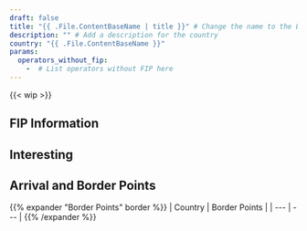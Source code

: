 ```yaml
---
draft: false
title: "{{ .File.ContentBaseName | title }}" # Change the name to the English country name
description: "" # Add a description for the country
country: "{{ .File.ContentBaseName }}"
params:
  operators_without_fip:
    -  # List operators without FIP here
---
```


<!-- Remove the WIP snippet if the page is complete -->

{{< wip >}}

## FIP Information

<!--
    A short summary text that should answer the following questions in this order:
    - Which FIP tickets (FIP 50/FIP Coupon tickets) are recognized in the country and by which railway operator?
    - What are the special features of using FIP with the respective railway operator? (Add link to the railway operator)
    - Which railway operators do not recognize FIP tickets and how can you identify these operators in the connection information?
-->

## Interesting

<!--
    A short section about the general train situation in the country. The following topics can be covered, for example:
    - State of the railway network
    - Important connections
    - Quality and condition of the trains
    - Punctuality
    - Frequency
    - Special trains/routes/lines
    - Beautiful train stations
-->

## Arrival and Border Points

<!--
Only border points at the national border with other countries. These should be listed as country (railway operator) and their border points.
-->

{{% expander "Border Points" border %}}
| Country | Border Points |
| --- | --- |
{{% /expander %}}

### <Country Name>

<!--
  Which routes can be used from the respective country?
  What tips & recommendations are there for entry from the country
-->
